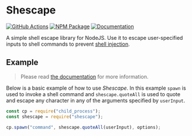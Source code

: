 # Shescape

[![GitHub Actions][ci-image]][ci-url]
[![NPM Package][npm-image]][npm-url]
[![Documentation][docs-image]][docs-url]

A simple shell escape library for NodeJS. Use it to escape user-specified inputs
to shell commands to prevent [shell injection].

## Example

> Please read [the documentation][docs-url] for more information.

Below is a basic example of how to use _Shescape_. In this example `spawn` is
used to invoke a shell command and `shescape.quoteAll` is used to quote and
escape any character in any of the arguments specified by `userInput`.

```js
const cp = require("child_process");
const shescape = require("shescape");

cp.spawn("command", shescape.quoteAll(userInput), options);
```

[shell injection]: https://portswigger.net/web-security/os-command-injection
[ci-url]: https://github.com/ericcornelissen/shescape/actions?query=workflow%3A%22Test+and+Lint%22+branch%3Amain
[ci-image]: https://github.com/ericcornelissen/shescape/workflows/Test%20and%20Lint/badge.svg
[npm-url]: https://www.npmjs.com/package/shescape
[npm-image]: https://img.shields.io/npm/v/shescape.svg
[docs-url]: https://ericcornelissen.github.io/shescape/
[docs-image]: https://img.shields.io/badge/read-the%20docs-informational
